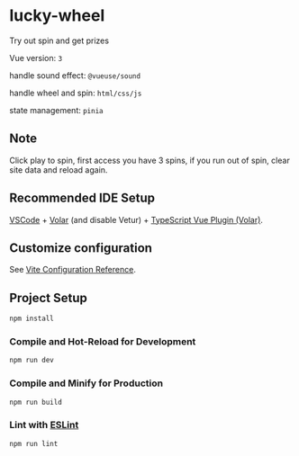# lucky-wheel

Try out spin and get prizes

Vue version: `3`

handle sound effect: `@vueuse/sound`

handle wheel and spin: `html/css/js`

state management: `pinia`

## Note

Click play to spin, first access you have 3 spins, if you run out of spin,
clear site data and reload again.

## Recommended IDE Setup

[VSCode](https://code.visualstudio.com/) + [Volar](https://marketplace.visualstudio.com/items?itemName=Vue.volar) (and disable Vetur) + [TypeScript Vue Plugin (Volar)](https://marketplace.visualstudio.com/items?itemName=Vue.vscode-typescript-vue-plugin).

## Customize configuration

See [Vite Configuration Reference](https://vitejs.dev/config/).

## Project Setup

```sh
npm install
```

### Compile and Hot-Reload for Development

```sh
npm run dev
```

### Compile and Minify for Production

```sh
npm run build
```

### Lint with [ESLint](https://eslint.org/)

```sh
npm run lint
```
